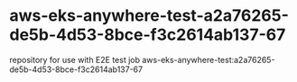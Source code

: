 # aws-eks-anywhere-test-a2a76265-de5b-4d53-8bce-f3c2614ab137-67
repository for use with E2E test job aws-eks-anywhere-test:a2a76265-de5b-4d53-8bce-f3c2614ab137-67
